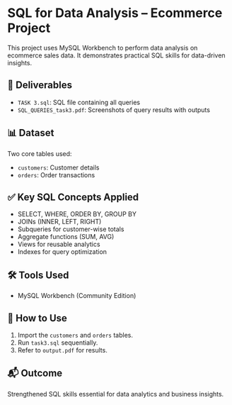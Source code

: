 # SQL for Data Analysis – Ecommerce Project

This project uses MySQL Workbench to perform data analysis on ecommerce sales data. It demonstrates practical SQL skills for data-driven insights.

## 📁 Deliverables
- `TASK 3.sql`: SQL file containing all queries
- `SQL_QUERIES_task3.pdf`: Screenshots of query results with outputs

## 📊 Dataset
Two core tables used:
- `customers`: Customer details
- `orders`: Order transactions

## ✅ Key SQL Concepts Applied
- SELECT, WHERE, ORDER BY, GROUP BY
- JOINs (INNER, LEFT, RIGHT)
- Subqueries for customer-wise totals
- Aggregate functions (SUM, AVG)
- Views for reusable analytics
- Indexes for query optimization

## 🛠 Tools Used
- MySQL Workbench (Community Edition)

## 📌 How to Use
1. Import the `customers` and `orders` tables.
2. Run `task3.sql` sequentially.
3. Refer to `output.pdf` for results.

## 📬 Outcome
Strengthened SQL skills essential for data analytics and business insights.
